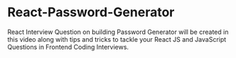 # React-Password-Generator
React Interview Question on building Password Generator will be created in this video along with tips and tricks to tackle your React JS and JavaScript Questions in Frontend Coding Interviews.
